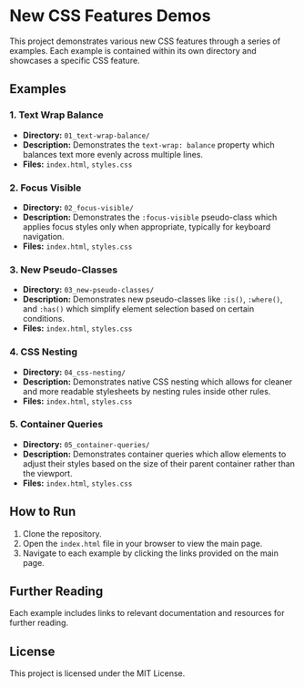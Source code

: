 # New CSS Features Demos

This project demonstrates various new CSS features through a series of examples. Each example is contained within its own directory and showcases a specific CSS feature.

## Examples

### 1. Text Wrap Balance

- **Directory:** `01_text-wrap-balance/`
- **Description:** Demonstrates the `text-wrap: balance` property which balances text more evenly across multiple lines.
- **Files:** `index.html`, `styles.css`

### 2. Focus Visible

- **Directory:** `02_focus-visible/`
- **Description:** Demonstrates the `:focus-visible` pseudo-class which applies focus styles only when appropriate, typically for keyboard navigation.
- **Files:** `index.html`, `styles.css`

### 3. New Pseudo-Classes

- **Directory:** `03_new-pseudo-classes/`
- **Description:** Demonstrates new pseudo-classes like `:is()`, `:where()`, and `:has()` which simplify element selection based on certain conditions.
- **Files:** `index.html`, `styles.css`

### 4. CSS Nesting

- **Directory:** `04_css-nesting/`
- **Description:** Demonstrates native CSS nesting which allows for cleaner and more readable stylesheets by nesting rules inside other rules.
- **Files:** `index.html`, `styles.css`

### 5. Container Queries

- **Directory:** `05_container-queries/`
- **Description:** Demonstrates container queries which allow elements to adjust their styles based on the size of their parent container rather than the viewport.
- **Files:** `index.html`, `styles.css`

## How to Run

1. Clone the repository.
2. Open the `index.html` file in your browser to view the main page.
3. Navigate to each example by clicking the links provided on the main page.

## Further Reading

Each example includes links to relevant documentation and resources for further reading.

## License

This project is licensed under the MIT License.